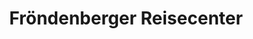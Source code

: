 ---
title: "Fröndenberger Reisecenter"
url: /froendenberg-ruhr/froendenberger-reisecenter/
shop: Tickets
---